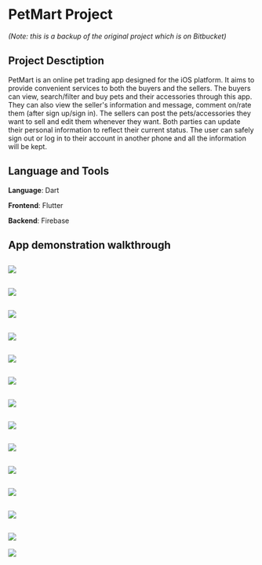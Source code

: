 # PetMart Project

*(Note: this is a backup of the original project which is on Bitbucket)*


## Project Desctiption
PetMart is an online pet trading app designed for the iOS platform. It aims to provide convenient services to both the buyers and the sellers. The buyers can view, search/filter and buy pets and their accessories through this app. They can also view the seller's information and message, comment on/rate them (after sign up/sign in). The sellers can post the pets/accessories they want to sell and edit them whenever they want. Both parties can update their personal information to reflect their current status. The user can safely sign out or log in to their account in another phone and all the information will be kept.


## Language and Tools
**Language**: Dart

**Frontend**: Flutter

**Backend**: Firebase



## App demonstration walkthrough
![](./pictures/User1SignUp.png)
---
![](./pictures/User2Login.png)
---
![](./pictures/User3Signout.png) 
---
![](./pictures/User4UpdateUser.png)
---
![](./pictures/User5SendMessage.png) 
---
![](./pictures/User6CheckMessage.png)
---
![](./pictures/User7UploadPicture.png) 
---
![](./pictures/User8View.png)
---
![](./pictures/User9Display.png)  
---
![](./pictures/User10Purchase.png)
---
![](./pictures/User11Category.png) 
---
![](./pictures/User12Search.png)
---
![](./pictures/User13Leave.png)  
---
![](./pictures/User14Create.png)
